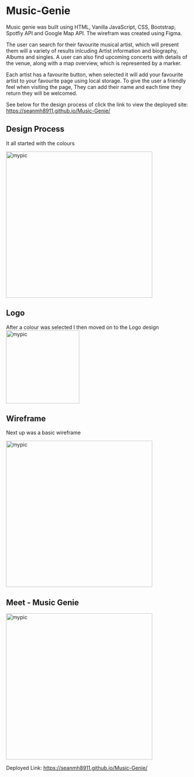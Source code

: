 # Music-Genie

Music genie was built using HTML, Vanilla JavaScript, CSS, Bootstrap, Spotfiy API and Google Map API. The wirefram was created using Figma.

The user can search for their favourite musical artist, which will present them will a variety of results inlcuding Artist information and biography, Albums and singles. A user can also find upcoming concerts with details of the venue, along with a map overview, which is represented by a marker.

Each artist has a favourite button, when selected it will add your favourite artist to your favourite page using local storage. To give the user a friendly feel when visiting the page, They can add their name and each time they return they will be welcomed.

See below for the design process of click the link to view the deployed site: https://seanmh8911.github.io/Music-Genie/

## Design Process

It all started with the colours

<img src="https://user-images.githubusercontent.com/55624526/218804685-41f80646-842f-4a29-80f1-e1d9c7b2d4cd.png" alt="mypic" style="width:400px;  align-text:left;"/>

## Logo

After a colour was selected I then moved on to the Logo design
<img src="https://user-images.githubusercontent.com/55624526/218803621-f6350a49-fe07-4a0d-b9be-e3ccffe53b42.png " alt="mypic" style="width:200px; height:200px; align-text:left;"/>

## Wireframe

Next up was a basic wireframe

<img src="https://user-images.githubusercontent.com/55624526/218803559-51ab4162-2786-434b-b9a0-86e0285e9a2d.png" alt="mypic" style="width:400px;"/>

## Meet - Music Genie
<img src="https://user-images.githubusercontent.com/55624526/219339774-62ada81c-189f-4ca0-b4f5-7b99d8ca2f41.png" alt="mypic" style="width:400px; align-text:left;"/>

Deployed Link: https://seanmh8911.github.io/Music-Genie/
